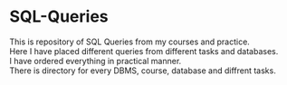 # SQL-Queries
This is repository of SQL Queries from my courses and practice.  
Here I have placed different queries from different tasks and databases.  
I have ordered everything in practical manner.  
There is directory for every DBMS, course, database and diffrent tasks.  
